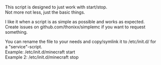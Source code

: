 This script is designed to just work with start/stop.  
Not more not less, just the basic things.

I like it when a script is as simple as possible and works as expected.  
Create issues on github.com/thonixx/simplemc if you want to request something.

You can rename the file to your needs and copy/symlink it to /etc/init.d/ for a "service"-script.  
Example: /etc/init.d/minecraft start  
Example 2: /etc/init.d/minecraft stop  

